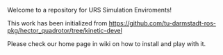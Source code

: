 Welcome to a repository for URS Simulation Enviroments!

This work has been initialized from https://github.com/tu-darmstadt-ros-pkg/hector_quadrotor/tree/kinetic-devel

Please check our home page in wiki on how to install and play with it.
